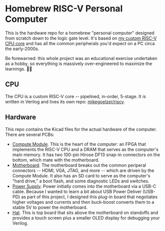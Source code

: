 # Homebrew RISC-V Personal Computer

This is the hardware repo for a homebrew "personal computer" designed from scratch down to the logic gate level.  It's based on [my custom RISC-V CPU core](https://github.com/mikegoelzer/riscv) and has all the common peripherals you'd expect on a PC circa the early-2000s.

Be forewarned: this whole project was an educational exercise undertaken as a hobby, so everything is massively over-engineered to maximize the learnings. 🤷‍♀️

## CPU

The CPU is a custom RISC-V core -- pipelined, in-order, 5-stage.  It is written in Verilog and lives its own repo: [mikegoelzer/riscv](https://github.com/mikegoelzer/riscv).

## Hardware

This repo contains the Kicad files for the actual hardware of the computer.  There are several PCBs:

- [Compute Module](./cm/readme.md). This is the heart of the computer:  an FPGA that implements the RISC-V CPU and a DRAM that serves as the computer's main memory. It has two 100-pin Hirose DF13 snap-in connectors on the bottom, which mate with the motherboard.
- [Motherboard](./motherboard/readme.md). The motherboard breaks out the common periperal connectors -- HDMI, VGA, JTAG, and more -- which are driven by the Compute Module.  It also has an SD card to serve as the computer's "hard drive," a boot flash, and some diagnostic LEDs and switches.
- [Power Supply](./pd-booster-16amps/readme.md). Power initially comes into the motherboard via a USB-C cable.  Because I wanted to learn a bit about USB Power Deliver (USB-PD) as part of this project, I designed this plug-in board that negotiates higher voltages and currents and then buck-boost converts them to a stable 5V to power the motherboard.
- [Hat](./hat/readme.md).  This is top board that sits above the motherboard on standoffs and provides a touch screen plus a smaller OLED display for debugging your Verilog.





